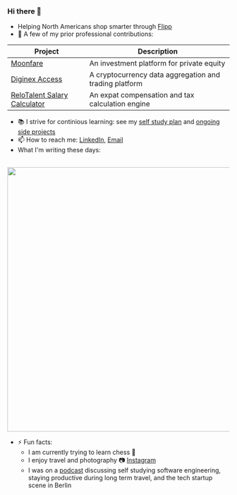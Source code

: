 ### Hi there 👋

- Helping North Americans shop smarter through [Flipp](https://flipp.com/home)
- 🔭 A few of my prior professional contributions:

| Project       | Description           |
| ------------- |-------------|
| [Moonfare](https://www.moonfare.com/)      | An investment platform for private equity | `Typescript` `NodeJS` `MySQL` `React` `Redux` |
| [Diginex Access](https://www.diginex.com/diginex-access/)| A cryptocurrency data aggregation and trading platform|`Python` `Typescript` `NodeJS` `PostgreSQL` `MongoDB` `Redis` `React` `RxJS` |
| [ReloTalent Salary Calculator](https://www.relotalent.com/salary-calculator) | An expat compensation and tax calculation engine | `Python` `AWS Lambda` `MySQL` |
  
- :books:  I strive for continious learning: see my [self study plan](https://github.com/users/mtanzim/projects/4) and [ongoing side projects](https://github.com/users/mtanzim/projects/5)
- 📫  How to reach me: [LinkedIn](https://www.linkedin.com/in/tanzim-mokammel), [Email](mailto:mtanzim@gmail.com)
- What I'm writing these days:
<br/>
<img src="https://wakatime.com/share/@2df932ff-33cc-42a9-a0a7-023ed4c13bfa/0ab7c77e-d5ea-4750-a83c-21e8b2fc766c.svg" width="600"></img>

- ⚡ Fun facts:
  - I am currently trying to learn chess :crown:
  - I enjoy travel and photography :camera: [Instagram](https://www.instagram.com/tanzim_m/?hl=en)
  - I was on a [podcast](https://open.spotify.com/episode/5u3gXFNGomUkKimQHE9sgG?si=Op9ZjqG-RcuyWr9Uek2TvA) discussing self studying software engineering, staying productive during long term travel, and the tech startup scene in Berlin
  

